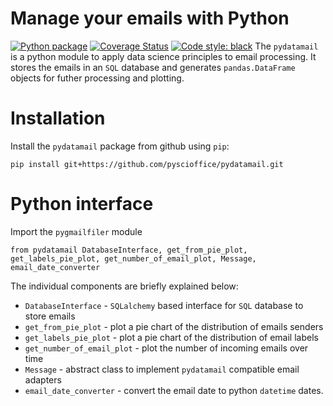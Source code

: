 # Manage your emails with Python 
[![Python package](https://github.com/pyscioffice/pydatamail/actions/workflows/unittest.yml/badge.svg?branch=main)](https://github.com/pyscioffice/pydatamail/actions/workflows/unittest.yml)
[![Coverage Status](https://coveralls.io/repos/github/pyscioffice/pydatamail/badge.svg?branch=main)](https://coveralls.io/github/pyscioffice/pydatamail?branch=main)
[![Code style: black](https://img.shields.io/badge/code%20style-black-000000.svg)](https://github.com/psf/black)
The `pydatamail` is a python module to apply data science principles to email processing. It stores the emails in an 
`SQL` database and generates `pandas.DataFrame` objects for futher processing and plotting.

# Installation 
Install the `pydatamail` package from github using `pip`:
```
pip install git+https://github.com/pyscioffice/pydatamail.git
```

# Python interface 
Import the `pygmailfiler` module 
```
from pydatamail DatabaseInterface, get_from_pie_plot, get_labels_pie_plot, get_number_of_email_plot, Message, email_date_converter
```

The individual components are briefly explained below: 

* `DatabaseInterface` - `SQLalchemy` based interface for `SQL` database to store emails
* `get_from_pie_plot` - plot a pie chart of the distribution of emails senders
* `get_labels_pie_plot` - plot a pie chart of the distribution of email labels
* `get_number_of_email_plot` - plot the number of incoming emails over time
* `Message` - abstract class to implement `pydatamail` compatible email adapters
* `email_date_converter` - convert the email date to python `datetime` dates. 
